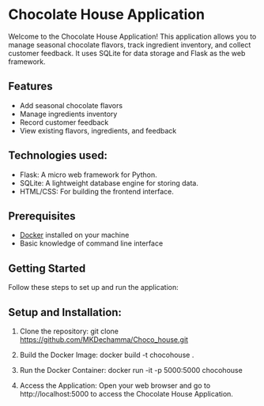 # Chocolate House Application

Welcome to the Chocolate House Application! This application allows you to manage seasonal chocolate flavors, track ingredient inventory, and collect customer feedback. It uses SQLite for data storage and Flask as the web framework.

## Features

- Add seasonal chocolate flavors
- Manage ingredients inventory
- Record customer feedback
- View existing flavors, ingredients, and feedback

## Technologies used:
- Flask: A micro web framework for Python.
- SQLite: A lightweight database engine for storing data.
- HTML/CSS: For building the frontend interface.

## Prerequisites

- [Docker](https://www.docker.com/get-started) installed on your machine
- Basic knowledge of command line interface

## Getting Started

Follow these steps to set up and run the application:


## Setup and Installation:
1. Clone the repository:
   git clone https://github.com/MKDechamma/Choco_house.git

2. Build the Docker Image:
   docker build -t chocohouse .

3. Run the Docker Container:
    docker run -it -p 5000:5000 chocohouse
    
4. Access the Application:
   Open your web browser and go to http://localhost:5000 to access the Chocolate House Application.



